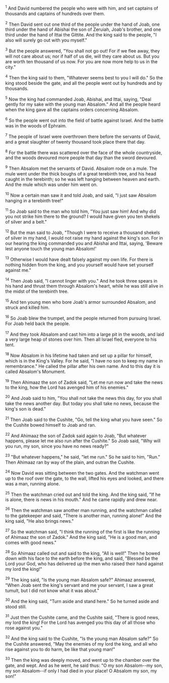 <sup>1</sup> 
And David numbered the people who were with him, and set captains of thousands and captains of hundreds over them. 

<sup>2</sup> 
Then David sent out one third of the people under the hand of Joab, one third under the hand of Abishai the son of Zeruiah, Joab's brother, and one third under the hand of Ittai the Gittite. And the king said to the people, "I also will surely go out with you myself." 

<sup>3</sup> 
But the people answered, "You shall not go out! For if we flee away, they will not care about us; nor if half of us die, will they care about us. But you are worth ten thousand of us now. For you are now more help to us in the city." 

<sup>4</sup> 
Then the king said to them, "Whatever seems best to you I will do." So the king stood beside the gate, and all the people went out by hundreds and by thousands. 

<sup>5</sup> 
Now the king had commanded Joab, Abishai, and Ittai, saying, "Deal gently for my sake with the young man Absalom." And all the people heard when the king gave all the captains orders concerning Absalom. 

<sup>6</sup> 
So the people went out into the field of battle against Israel. And the battle was in the woods of Ephraim. 

<sup>7</sup> 
The people of Israel were overthrown there before the servants of David, and a great slaughter of twenty thousand took place there that day. 

<sup>8</sup> 
For the battle there was scattered over the face of the whole countryside, and the woods devoured more people that day than the sword devoured. 

<sup>9</sup> 
Then Absalom met the servants of David. Absalom rode on a mule. The mule went under the thick boughs of a great terebinth tree, and his head caught in the terebinth; so he was left hanging between heaven and earth. And the mule which was under him went on. 

<sup>10</sup> 
Now a certain man saw it and told Joab, and said, "I just saw Absalom hanging in a terebinth tree!" 

<sup>11</sup> 
So Joab said to the man who told him, "You just saw him! And why did you not strike him there to the ground? I would have given you ten shekels of silver and a belt." 

<sup>12</sup> 
But the man said to Joab, "Though I were to receive a thousand shekels of silver in my hand, I would not raise my hand against the king's son. For in our hearing the king commanded you and Abishai and Ittai, saying, 'Beware lest anyone touch the young man Absalom!' 

<sup>13</sup> 
Otherwise I would have dealt falsely against my own life. For there is nothing hidden from the king, and you yourself would have set yourself against me." 

<sup>14</sup> 
Then Joab said, "I cannot linger with you." And he took three spears in his hand and thrust them through Absalom's heart, while he was still alive in the midst of the terebinth tree. 

<sup>15</sup> 
And ten young men who bore Joab's armor surrounded Absalom, and struck and killed him. 

<sup>16</sup> 
So Joab blew the trumpet, and the people returned from pursuing Israel. For Joab held back the people. 

<sup>17</sup> 
And they took Absalom and cast him into a large pit in the woods, and laid a very large heap of stones over him. Then all Israel fled, everyone to his tent. 

<sup>18</sup> 
Now Absalom in his lifetime had taken and set up a pillar for himself, which is in the King's Valley. For he said, "I have no son to keep my name in remembrance." He called the pillar after his own name. And to this day it is called Absalom's Monument.

<sup>19</sup> 
Then Ahimaaz the son of Zadok said, "Let me run now and take the news to the king, how the Lord has avenged him of his enemies." 

<sup>20</sup> 
And Joab said to him, "You shall not take the news this day, for you shall take the news another day. But today you shall take no news, because the king's son is dead." 

<sup>21</sup> 
Then Joab said to the Cushite, "Go, tell the king what you have seen." So the Cushite bowed himself to Joab and ran. 

<sup>22</sup> 
And Ahimaaz the son of Zadok said again to Joab, "But whatever happens, please let me also run after the Cushite." So Joab said, "Why will you run, my son, since you have no news ready?" 

<sup>23</sup> 
"But whatever happens," he said, "let me run." So he said to him, "Run." Then Ahimaaz ran by way of the plain, and outran the Cushite. 

<sup>24</sup> 
Now David was sitting between the two gates. And the watchman went up to the roof over the gate, to the wall, lifted his eyes and looked, and there was a man, running alone. 

<sup>25</sup> 
Then the watchman cried out and told the king. And the king said, "If he is alone, there is news in his mouth." And he came rapidly and drew near. 

<sup>26</sup> 
Then the watchman saw another man running, and the watchman called to the gatekeeper and said, "There is another man, running alone!" And the king said, "He also brings news." 

<sup>27</sup> 
So the watchman said, "I think the running of the first is like the running of Ahimaaz the son of Zadok." And the king said, "He is a good man, and comes with good news." 

<sup>28</sup> 
So Ahimaaz called out and said to the king, "All is well!" Then he bowed down with his face to the earth before the king, and said, "Blessed be the Lord your God, who has delivered up the men who raised their hand against my lord the king!" 

<sup>29</sup> 
The king said, "Is the young man Absalom safe?" Ahimaaz answered, "When Joab sent the king's servant and me your servant, I saw a great tumult, but I did not know what it was about." 

<sup>30</sup> 
And the king said, "Turn aside and stand here." So he turned aside and stood still. 

<sup>31</sup> 
Just then the Cushite came, and the Cushite said, "There is good news, my lord the king! For the Lord has avenged you this day of all those who rose against you." 

<sup>32</sup> 
And the king said to the Cushite, "Is the young man Absalom safe?" So the Cushite answered, "May the enemies of my lord the king, and all who rise against you to do harm, be like that young man!" 

<sup>33</sup> 
Then the king was deeply moved, and went up to the chamber over the gate, and wept. And as he went, he said thus: "O my son Absalom--my son, my son Absalom--if only I had died in your place! O Absalom my son, my son!"